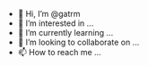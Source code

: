- 👋 Hi, I’m @gatrm
- 👀 I’m interested in ...
- 🌱 I’m currently learning ...
- 💞️ I’m looking to collaborate on ...
- 📫 How to reach me ...

<!---
gatrm/gatrm is a ✨ special ✨ repository because its `README.md` (this file) appears on your GitHub profile.
You can click the Preview link to take a look at your changes.
--->
